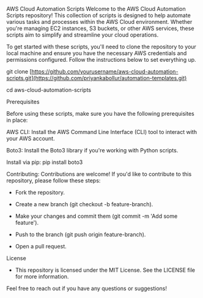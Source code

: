AWS Cloud Automation Scripts
Welcome to the AWS Cloud Automation Scripts repository! This collection of scripts is designed to help automate various tasks and processes within the AWS Cloud environment. Whether you're managing EC2 instances, S3 buckets, or other AWS services, these scripts aim to simplify and streamline your cloud operations.

To get started with these scripts, you'll need to clone the repository to your local machine and ensure you have the necessary AWS credentials and permissions configured. Follow the instructions below to set everything up.

git clone [https://github.com/yourusername/aws-cloud-automation-scripts.git](https://github.com/priyankabollur/automation-templates.git)

cd aws-cloud-automation-scripts

Prerequisites

Before using these scripts, make sure you have the following prerequisites in place:

AWS CLI: Install the AWS Command Line Interface (CLI) tool to interact with your AWS account.

Boto3: Install the Boto3 library if you're working with Python scripts.

Install via pip: pip install boto3

Contributing: Contributions are welcome! If you'd like to contribute to this repository, please follow these steps:

- Fork the repository.

- Create a new branch (git checkout -b feature-branch).

- Make your changes and commit them (git commit -m 'Add some feature').

- Push to the branch (git push origin feature-branch).

- Open a pull request.

License

- This repository is licensed under the MIT License. See the LICENSE file for more information.

Feel free to reach out if you have any questions or suggestions!


